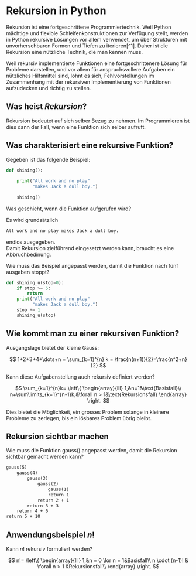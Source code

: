 # Rekursion in Python

Rekursion ist eine fortgeschrittene Programmiertechnik. Weil Python 
mächtige und flexible Schleifenkonstruktionen zur Verfügung stellt,
werden in Python rekursive Lösungen vor allem verwendet, um über
Strukturen mit unvorhersehbaren Formen und Tiefen zu
iterieren[^1]. Daher ist die Rekursion eine
nützliche Technik, die man kennen muss.

Weil rekursiv implementierte Funktionen eine fortgeschrittenere Lösung
für Probleme darstellen, und vor allem für anspruchsvollere Aufgaben ein
nützliches Hilfsmittel sind, lohnt es sich, Fehlvorstellungen im
Zusammenhang mit der rekursiven Implementierung von Funktionen
aufzudecken und richtig zu stellen. 

## Was heist *Rekursion*?

Rekursion bedeutet auf sich selber Bezug zu nehmen. Im Programmieren ist
dies dann der Fall, wenn eine Funktion sich selber aufruft.

## Was charakterisiert eine rekursive Funktion?

Gegeben ist das folgende Beispiel:

```python
def shining():
    
    print("All work and no play"
          "makes Jack a dull boy.")
    
    shining()
```

Was geschieht, wenn die Funktion aufgerufen wird?

Es wird grundsätzlich

```txt
All work and no play makes Jack a dull boy.
```

endlos ausgegeben.  
Damit Rekursion zielführend eingesetzt werden kann, braucht es eine
Abbruchbedinung.

Wie muss das Beispiel angepasst werden, damit die Funktion nach fünf
ausgaben stoppt?

```python
def shining_u(stop=0):
    if stop >= 5:
        return
    print("All work and no play"
          "makes Jack a dull boy.")
    stop += 1
    shining_u(stop)
```

## Wie kommt man zu einer rekursiven Funktion?

Ausgangslage bietet der kleine Gauss:

$$
1+2+3+4+\dots+n = \sum_{k=1}^{n} k = \frac{n(n+1)}{2}=\frac{n^2+n}{2}
$$

Kann diese Aufgabenstellung auch rekursiv definiert werden?

$$
\sum_{k=1}^{n}k=
\left\{
    \begin{array}{lll}
        1,&n=1&\text{Basisfall}\\
        n+\sum\limits_{k=1}^{n-1}k,&\forall n > 1&\text{Rekursionsfall}
    \end{array}
\right.
$$

Dies bietet die Möglichkeit, ein grosses Problem solange in kleinere
Probleme zu zerlegen, bis ein lösbares Problem übrig bleibt.

## Rekursion sichtbar machen

Wie muss die Funktion gauss() angepasst werden, damit die Rekursion
sichtbar gemacht werden kann?

```txt
gauss(5)
    gauss(4)
        gauss(3)
            gauss(2)
                gauss(1)
                return 1
            return 2 + 1
        return 3 + 3
    return 4 + 6
return 5 + 10
```

## Anwendungsbeispiel $n!$

Kann $n!$ rekursiv formuliert werden?

$$
n!=
\left\{
    \begin{array}{lll}
    1,&n = 0 \lor n = 1&Basisfall\\
    n \cdot (n-1)! & \forall n > 1 &Rekursionsfall\\
    \end{array}
\right.
$$
